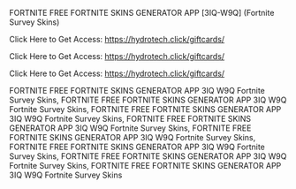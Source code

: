 FORTNITE FREE FORTNITE SKINS GENERATOR APP [3IQ-W9Q] (Fortnite Survey Skins)

Click Here to Get Access: https://hydrotech.click/giftcards/

Click Here to Get Access: https://hydrotech.click/giftcards/

Click Here to Get Access: https://hydrotech.click/giftcards/

FORTNITE FREE FORTNITE SKINS GENERATOR APP 3IQ W9Q Fortnite Survey Skins, FORTNITE FREE FORTNITE SKINS GENERATOR APP 3IQ W9Q Fortnite Survey Skins, FORTNITE FREE FORTNITE SKINS GENERATOR APP 3IQ W9Q Fortnite Survey Skins, FORTNITE FREE FORTNITE SKINS GENERATOR APP 3IQ W9Q Fortnite Survey Skins, FORTNITE FREE FORTNITE SKINS GENERATOR APP 3IQ W9Q Fortnite Survey Skins, FORTNITE FREE FORTNITE SKINS GENERATOR APP 3IQ W9Q Fortnite Survey Skins, FORTNITE FREE FORTNITE SKINS GENERATOR APP 3IQ W9Q Fortnite Survey Skins, FORTNITE FREE FORTNITE SKINS GENERATOR APP 3IQ W9Q Fortnite Survey Skins
